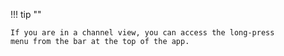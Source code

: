 !!! tip ""

    If you are in a channel view, you can access the long-press
    menu from the bar at the top of the app.
